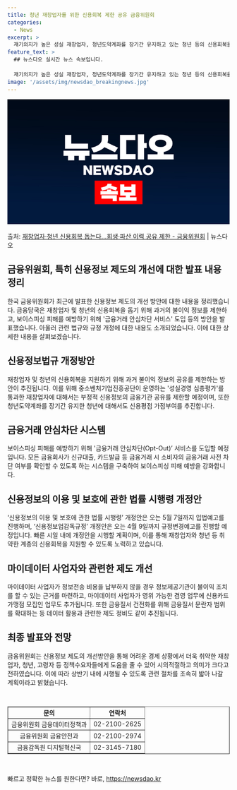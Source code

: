 ```yaml
---
title: 청년 재창업자를 위한 신용회복 제한 공유 금융위원회
categories:
  - News
excerpt: >
  재기의지가 높은 성실 재창업자, 청년도약계좌를 장기간 유지하고 있는 청년 등의 신용회복을 위해 과거 불이익 …
feature_text: >
  ## 뉴스다오 실시간 뉴스 속보입니다.

  재기의지가 높은 성실 재창업자, 청년도약계좌를 장기간 유지하고 있는 청년 등의 신용회복을 위해 과거 불이익 …
image: '/assets/img/newsdao_breakingnews.jpg'
---
```


![뉴스다오 속보](/assets/img/newsdao_breakingnews.jpg)

<p>출처: <a href="https://newsdao.kr/3454" rel="dofollow">재창업자·청년 신용회복 돕는다…회생·파산 이력 공유 제한 - 금융위원회</a> | 뉴스다오</p>

<h2 data-ke-size="size26">금융위원회, 특히 신용정보 제도의 개선에 대한 발표 내용 정리</h2>
<p data-ke-size="size16">한국 금융위원회가 최근에 발표한 신용정보 제도의 개선 방안에 대한 내용을 정리했습니다. 금융당국은 재창업자 및 청년의 신용회복을 돕기 위해 과거의 불이익 정보를 제한하고, 보이스피싱 피해를 예방하기 위해 '금융거래 안심차단 서비스' 도입 등의 방안을 발표했습니다. 아울러 관련 법규와 규정 개정에 대한 내용도 소개되었습니다. 이에 대한 상세한 내용을 살펴보겠습니다.</p>

<h2 data-ke-size="size26">신용정보법규 개정방안</h2>
<p data-ke-size="size16">재창업자 및 청년의 신용회복을 지원하기 위해 과거 불이익 정보의 공유를 제한하는 방안이 추진됩니다. 이를 위해 중소벤처기업진흥공단이 운영하는 '성실경영 심층평가'를 통과한 재창업자에 대해서는 부정적 신용정보의 금융기관 공유를 제한할 예정이며, 또한 청년도약계좌를 장기간 유지한 청년에 대해서도 신용평점 가점부여를 추진합니다.</p>

<h2 data-ke-size="size26">금융거래 안심차단 시스템</h2>
<p data-ke-size="size16">보이스피싱 피해를 예방하기 위해 '금융거래 안심차단(Opt-Out)’ 서비스를 도입할 예정입니다. 모든 금융회사가 신규대출, 카드발급 등 금융거래 시 소비자의 금융거래 사전 차단 여부를 확인할 수 있도록 하는 시스템을 구축하여 보이스피싱 피해 예방을 강화합니다.</p>

<h2 data-ke-size="size26">신용정보의 이용 및 보호에 관한 법률 시행령 개정안</h2>
<p data-ke-size="size16">‘신용정보의 이용 및 보호에 관한 법률 시행령’ 개정안은 오는 5월 7일까지 입법예고를 진행하며, ‘신용정보업감독규정’ 개정안은 오는 4월 9일까지 규정변경예고를 진행할 예정입니다. 빠른 시일 내에 개정안을 시행할 계획이며, 이를 통해 재창업자와 청년 등 취약한 계층의 신용회복을 지원할 수 있도록 노력하고 있습니다.</p>

<h2 data-ke-size="size26">마이데이터 사업자와 관련한 제도 개선</h2>
<p data-ke-size="size16">마이데이터 사업자가 정보전송 비용을 납부하지 않을 경우 정보제공기관이 불이익 조치를 할 수 있는 근거를 마련하고, 마이데이터 사업자가 영위 가능한 겸영 업무에 신용카드가맹점 모집인 업무도 추가됩니다. 또한 금융질서 건전화를 위해 금융질서 문란자 범위를 확대하는 등 데이터 활용과 관련한 제도 정비도 같이 추진됩니다.</p>

<h2 data-ke-size="size26">최종 발표와 전망</h2>
<p data-ke-size="size16">금융위원회는 신용정보 제도의 개선방안을 통해 어려운 경제 상황에서 더욱 취약한 재창업자, 청년, 고령자 등 정책수요자들에게 도움을 줄 수 있어 시의적절하고 의미가 크다고 전하였습니다. 이에 따라 상반기 내에 시행될 수 있도록 관련 절차를 조속히 밟아 나갈 계획이라고 밝혔습니다.</p>
<p data-ke-size="size16">&nbsp;</p>
<table style="width: 100%;" border="1">
<tbody>
<tr>
<td style="text-align: center; height: 17px;"><b>문의</b></td>
<td style="text-align: center; height: 17px;"><b>연락처</b></td>
</tr>
<tr>
<td style="text-align: center; height: 17px;">금융위원회 금융데이터정책과</td>
<td style="text-align: center; height: 17px;">02-2100-2625</td>
</tr>
<tr>
<td style="text-align: center; height: 17px;">금융위원회 금융안전과</td>
<td style="text-align: center; height: 17px;">02-2100-2974</td>
</tr>
<tr>
<td style="text-align: center; height: 17px;">금융감독원 디지털혁신국</td>
<td style="text-align: center; height: 17px;">02-3145-7180</td>
</tr>
</tbody>
</table>
<p data-ke-size="size16">&nbsp;</p> 

빠르고 정확한 뉴스를 원한다면? 바로, <a href="https://newsdao.kr" rel="dofollow">https://newsdao.kr</a>


